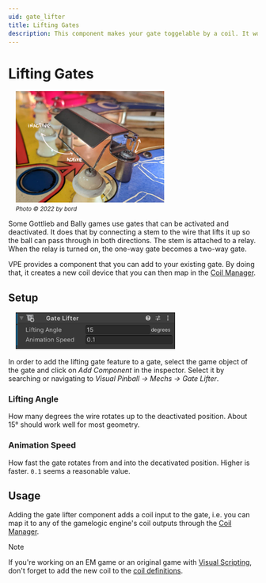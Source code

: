 ```yaml
---
uid: gate_lifter
title: Lifting Gates
description: This component makes your gate toggelable by a coil. It works by lifting it up so the ball can pass below.
---
```


# Lifting Gates

<div class="img-responsive pull-right" style="margin-left: 15px">
	<img src="lifting-gate.jpg" width="300" >
	<br>
	<small><i>Photo © 2022 by bord</i></small>
</div>

Some Gottlieb and Bally games use gates that can be activated and deactivated. It does that by connecting a stem to the wire that lifts it up so the ball can pass through in both directions. The stem is attached to a relay. When the relay is turned on, the one-way gate becomes a two-way gate.

VPE provides a component that you can add to your existing gate. By doing that, it creates a new coil device that you can then map in the [Coil Manager](xref:coil_manager).

## Setup

<img src="lifting-gate-inspector.png" width="322" class="img-responsive pull-right" style="margin-left: 15px">

In order to add the lifting gate feature to a gate, select the game object of the gate and click on *Add Component* in the inspector. Select it by searching or navigating to *Visual Pinball -> Mechs -> Gate Lifter*. 

### Lifting Angle

How many degrees the wire rotates up to the deactivated position. About 15° should work well for most geometry.

### Animation Speed

How fast the gate rotates from and into the decativated position. Higher is faster. `0.1` seems a reasonable value.

## Usage

Adding the gate lifter component adds a coil input to the gate, i.e. you can map it to any of the gamelogic engine's coil outputs through the [Coil Manager](xref:coil_manager). 

> [!NOTE]
> If you're working on an EM game or an original game with [Visual Scripting](xref:uvs_index), don't forget to add the new coil to the [coil definitions](xref:uvs_setup#coils).